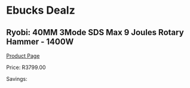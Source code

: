 
# Ebucks Dealz
## Ryobi: 40MM 3Mode SDS Max 9 Joules Rotary Hammer - 1400W
[Product Page](https://www.ebucks.com/web/shop/productSelected.do?prodId=373349376&catId=717324798)

Price: R3799.00

Savings: 


	
